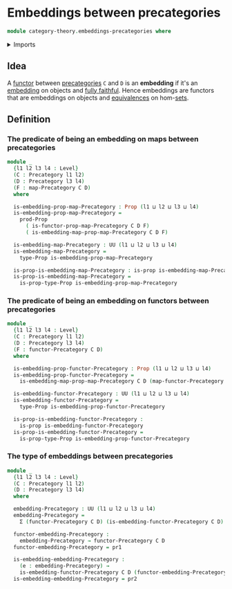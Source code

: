 # Embeddings between precategories

```agda
module category-theory.embeddings-precategories where
```

<details><summary>Imports</summary>

```agda
open import category-theory.embedding-maps-precategories
open import category-theory.functors-precategories
open import category-theory.maps-precategories
open import category-theory.precategories

open import foundation.dependent-pair-types
open import foundation.propositions
open import foundation.universe-levels
```

</details>

## Idea

A [functor](category-theory.functors-precategories.md) between
[precategories](category-theory.precategories.md) `C` and `D` is an
**embedding** if it's an [embedding](foundation-core.embeddings.md) on objects
and [fully faithful](category-theory.fully-faithful-functors-precategories.md).
Hence embeddings are functors that are embeddings on objects and
[equivalences](foundation-core.equivalences.md) on
hom-[sets](foundation-core.sets.md).

## Definition

### The predicate of being an embedding on maps between precategories

```agda
module _
  {l1 l2 l3 l4 : Level}
  (C : Precategory l1 l2)
  (D : Precategory l3 l4)
  (F : map-Precategory C D)
  where

  is-embedding-prop-map-Precategory : Prop (l1 ⊔ l2 ⊔ l3 ⊔ l4)
  is-embedding-prop-map-Precategory =
    prod-Prop
      ( is-functor-prop-map-Precategory C D F)
      ( is-embedding-map-prop-map-Precategory C D F)

  is-embedding-map-Precategory : UU (l1 ⊔ l2 ⊔ l3 ⊔ l4)
  is-embedding-map-Precategory =
    type-Prop is-embedding-prop-map-Precategory

  is-prop-is-embedding-map-Precategory : is-prop is-embedding-map-Precategory
  is-prop-is-embedding-map-Precategory =
    is-prop-type-Prop is-embedding-prop-map-Precategory
```

### The predicate of being an embedding on functors between precategories

```agda
module _
  {l1 l2 l3 l4 : Level}
  (C : Precategory l1 l2)
  (D : Precategory l3 l4)
  (F : functor-Precategory C D)
  where

  is-embedding-prop-functor-Precategory : Prop (l1 ⊔ l2 ⊔ l3 ⊔ l4)
  is-embedding-prop-functor-Precategory =
    is-embedding-map-prop-map-Precategory C D (map-functor-Precategory C D F)

  is-embedding-functor-Precategory : UU (l1 ⊔ l2 ⊔ l3 ⊔ l4)
  is-embedding-functor-Precategory =
    type-Prop is-embedding-prop-functor-Precategory

  is-prop-is-embedding-functor-Precategory :
    is-prop is-embedding-functor-Precategory
  is-prop-is-embedding-functor-Precategory =
    is-prop-type-Prop is-embedding-prop-functor-Precategory
```

### The type of embeddings between precategories

```agda
module _
  {l1 l2 l3 l4 : Level}
  (C : Precategory l1 l2)
  (D : Precategory l3 l4)
  where

  embedding-Precategory : UU (l1 ⊔ l2 ⊔ l3 ⊔ l4)
  embedding-Precategory =
    Σ (functor-Precategory C D) (is-embedding-functor-Precategory C D)

  functor-embedding-Precategory :
    embedding-Precategory → functor-Precategory C D
  functor-embedding-Precategory = pr1

  is-embedding-embedding-Precategory :
    (e : embedding-Precategory) →
    is-embedding-functor-Precategory C D (functor-embedding-Precategory e)
  is-embedding-embedding-Precategory = pr2
```
